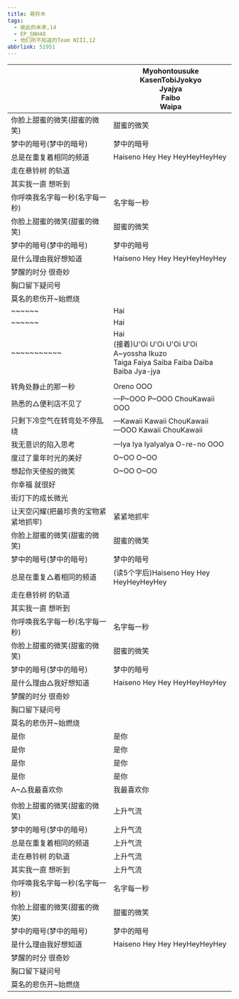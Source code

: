 ```yaml
---
title: 悬铃木
tags:
  - 彼此的未来,14
  - EP_SNH48
  - 他们所不知道的Team NIII,12
abbrlink: 51951
---
```

|      |Myohontousuke<br>KasenTobiJyokyo<br>Jyajya<br>Faibo<br>Waipa|
|--|--|
|你脸上甜蜜的微笑(甜蜜的微笑)|甜蜜的微笑|
|梦中的暗号(梦中的暗号)|梦中的暗号|
|总是在重复着相同的频道|Haiseno Hey Hey HeyHeyHeyHey|
|走在悬铃树 的轨道|      |
|其实我一直 想听到|      |
|你呼唤我名字每一秒(名字每一秒)|名字每一秒|
|你脸上甜蜜的微笑(甜蜜的微笑)|甜蜜的微笑|
|梦中的暗号(梦中的暗号)|梦中的暗号|
|是什么理由我好想知道|Haiseno Hey Hey HeyHeyHeyHey|
|梦醒的时分 很奇妙|      |
|胸口留下疑问号|      |
|莫名的悲伤开~始燃烧|      |
|~~~~~~|Hai|
|~~~~~~|Hai|
|~~~~~~~~~~~|Hai<br>(接着)U'Oi U'Oi U'Oi U'Oi<br>A~yossha Ikuzo<br>Taiga Faiya Saiba Faiba Daiba Baiba Jya-jya|
|      |      |
|转角处静止的那一秒|Oreno OOO|
|熟悉的△便利店不见了|—P~OOO P~OOO ChouKawaii OOO|
|只剩下冷空气在转弯处不停乱绕|—Kawaii Kawaii ChouKawaii<br>—OOO Kawaii ChouKawaii|
|我无意识的陷入思考|—Iya Iya IyaIyaIya O-re-no OOO|
|度过了童年时光的美好|O~OO O~OO|
|想起你天使般的微笑|O~OO O~OO|
|你幸福 就很好|      |
|街灯下的成长微光|      |
|让天空闪耀(把最珍贵的宝物紧紧地抓牢)|紧紧地抓牢|
|你脸上甜蜜的微笑(甜蜜的微笑)|甜蜜的微笑|
|梦中的暗号(梦中的暗号)|梦中的暗号|
|总是在重复△着相同的频道|(读5个字后)Haiseno Hey Hey HeyHeyHeyHey|
|走在悬铃树 的轨道|      |
|其实我一直 想听到|      |
|你呼唤我名字每一秒(名字每一秒)|名字每一秒|
|你脸上甜蜜的微笑(甜蜜的微笑)|甜蜜的微笑|
|梦中的暗号(梦中的暗号)|梦中的暗号|
|是什么理由△我好想知道|Haiseno Hey Hey HeyHeyHeyHey|
|梦醒的时分 很奇妙|      |
|胸口留下疑问号|      |
|莫名的悲伤开~始燃烧|      |
|是你|是你|
|是你|是你|
|是你|是你|
|是你|是你|
|A~△我最喜欢你|我最喜欢你|
|      |      |
|你脸上甜蜜的微笑(甜蜜的微笑)|上升气流|
|梦中的暗号(梦中的暗号)|上升气流|
|总是在重复着相同的频道|上升气流|
|走在悬铃树 的轨道|上升气流|
|其实我一直 想听到|上升气流|
|你呼唤我名字每一秒(名字每一秒)|名字每一秒|
|你脸上甜蜜的微笑(甜蜜的微笑)|甜蜜的微笑|
|梦中的暗号(梦中的暗号)|梦中的暗号|
|是什么理由我好想知道|Haiseno Hey Hey HeyHeyHeyHey|
|梦醒的时分 很奇妙|      |
|胸口留下疑问号|      |
|莫名的悲伤开~始燃烧|      |